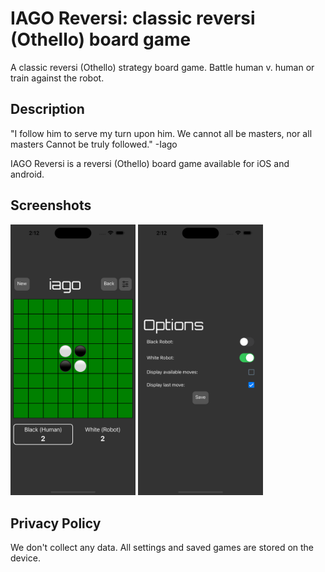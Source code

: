 # IAGO Reversi: classic reversi (Othello) board game

A classic reversi (Othello) strategy board game. Battle human v. human or train against the robot.

## Description

"I follow him to serve my turn upon him.
We cannot all be masters, nor all masters
Cannot be truly followed."
-Iago

IAGO Reversi is a reversi (Othello) board game available for iOS and android.

## Screenshots

<img src="Simulator Screenshot - iPhone 15 Pro Max - 2024-07-17 at 14.12.28.png" width="200">
<img src="Simulator Screenshot - iPhone 15 Pro Max - 2024-07-17 at 14.12.33.png" width="200">

## Privacy Policy

We don't collect any data. All settings and saved games are stored on the device.